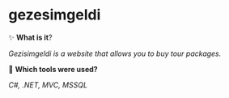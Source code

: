 # gezesimgeldi

✨ **What is it**?

*Gezisimgeldi is a website that allows you to buy tour packages.*

🔧 **Which tools were used?**

*C#, .NET, MVC, MSSQL*

